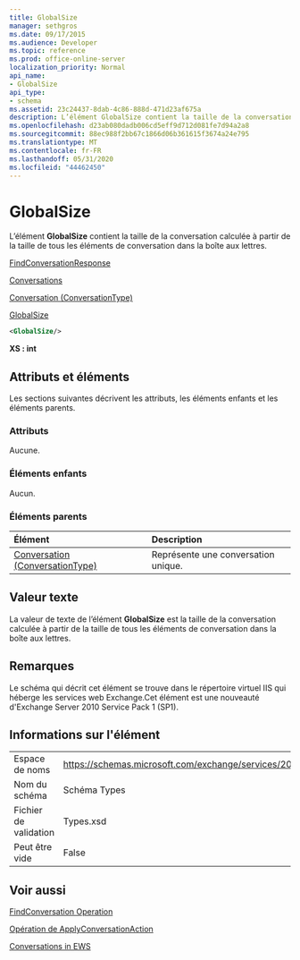 ```yaml
---
title: GlobalSize
manager: sethgros
ms.date: 09/17/2015
ms.audience: Developer
ms.topic: reference
ms.prod: office-online-server
localization_priority: Normal
api_name:
- GlobalSize
api_type:
- schema
ms.assetid: 23c24437-8dab-4c86-888d-471d23af675a
description: L’élément GlobalSize contient la taille de la conversation calculée à partir de la taille de tous les éléments de conversation dans la boîte aux lettres.
ms.openlocfilehash: d23ab080dadb006cd5eff9d712d081fe7d94a2a8
ms.sourcegitcommit: 88ec988f2bb67c1866d06b361615f3674a24e795
ms.translationtype: MT
ms.contentlocale: fr-FR
ms.lasthandoff: 05/31/2020
ms.locfileid: "44462450"
---
```

# <a name="globalsize"></a>GlobalSize

L’élément **GlobalSize** contient la taille de la conversation calculée à partir de la taille de tous les éléments de conversation dans la boîte aux lettres. 
  
[FindConversationResponse](findconversationresponse.md)
  
[Conversations](conversations-ex15websvcsotherref.md)
  
[Conversation (ConversationType)](conversation-conversationtype.md)
  
[GlobalSize](globalsize.md)
  
```XML
<GlobalSize/>
```

 **XS : int**
## <a name="attributes-and-elements"></a>Attributs et éléments

Les sections suivantes décrivent les attributs, les éléments enfants et les éléments parents.
  
### <a name="attributes"></a>Attributs

Aucune.
  
### <a name="child-elements"></a>Éléments enfants

Aucun.
  
### <a name="parent-elements"></a>Éléments parents

|**Élément**|**Description**|
|:-----|:-----|
|[Conversation (ConversationType)](conversation-conversationtype.md) <br/> |Représente une conversation unique.  <br/> |
   
## <a name="text-value"></a>Valeur texte

La valeur de texte de l’élément **GlobalSize** est la taille de la conversation calculée à partir de la taille de tous les éléments de conversation dans la boîte aux lettres. 
  
## <a name="remarks"></a>Remarques

Le schéma qui décrit cet élément se trouve dans le répertoire virtuel IIS qui héberge les services web Exchange.Cet élément est une nouveauté d'Exchange Server 2010 Service Pack 1 (SP1).
  
## <a name="element-information"></a>Informations sur l'élément

|||
|:-----|:-----|
|Espace de noms  <br/> |https://schemas.microsoft.com/exchange/services/2006/types  <br/> |
|Nom du schéma  <br/> |Schéma Types  <br/> |
|Fichier de validation  <br/> |Types.xsd  <br/> |
|Peut être vide  <br/> |False  <br/> |
   
## <a name="see-also"></a>Voir aussi



[FindConversation Operation](findconversation-operation.md)
  
[Opération de ApplyConversationAction](applyconversationaction-operation.md)


[Conversations in EWS](https://msdn.microsoft.com/library/91e64629-db6c-4c94-9dcb-d386232e8467%28Office.15%29.aspx)

